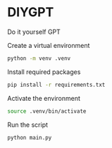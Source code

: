 # DIYGPT
Do it yourself GPT

Create a virtual environment
``` bash
python -m venv .venv
```

Install required packages
``` bash
pip install -r requirements.txt
```

Activate the environment
``` bash
source .venv/bin/activate
```

Run the script
``` bash
python main.py
```
